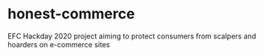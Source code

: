 # honest-commerce
EFC Hackday 2020 project aiming to protect consumers from scalpers and hoarders on e-commerce sites
